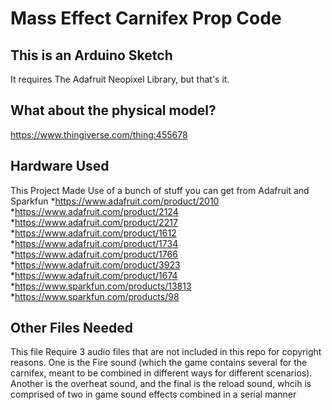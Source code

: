 # Mass Effect Carnifex Prop Code

## This is an Arduino Sketch

It requires The Adafruit Neopixel Library, but that's it.

## What about the physical model?

<https://www.thingiverse.com/thing:455678>

## Hardware Used

This Project Made Use of a bunch of stuff you can get from Adafruit and Sparkfun
*<https://www.adafruit.com/product/2010>
*<https://www.adafruit.com/product/2124>
*<https://www.adafruit.com/product/2217>
*<https://www.adafruit.com/product/1612>
*<https://www.adafruit.com/product/1734>
*<https://www.adafruit.com/product/1766>
*<https://www.adafruit.com/product/3923>
*<https://www.adafruit.com/product/1674>
*<https://www.sparkfun.com/products/13813>
*<https://www.sparkfun.com/products/98>

## Other Files Needed

This file Require 3 audio files that are not included in this repo for copyright reasons. One is the Fire sound (which the game contains several for the carnifex, meant to be combined in different ways for different scenarios). Another is the overheat sound, and the final is the reload sound, whcih is comprised of two in game sound effects combined in a serial manner